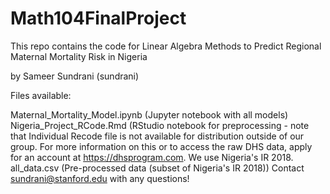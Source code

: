 # Math104FinalProject

This repo contains the code for Linear Algebra Methods to Predict Regional Maternal Mortality Risk in Nigeria

by Sameer Sundrani (sundrani)

Files available:

Maternal_Mortality_Model.ipynb (Jupyter notebook with all models)
Nigeria_Project_RCode.Rmd (RStudio notebook for preprocessing - note that Individual Recode file is not available for distribution outside of our group. For more information on this or to access the raw DHS data, apply for an account at https://dhsprogram.com. We use Nigeria's IR 2018.
all_data.csv (Pre-processed data (subset of Nigeria's IR 2018))
Contact sundrani@stanford.edu with any questions!
